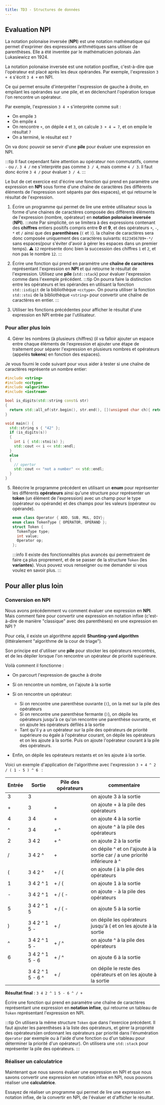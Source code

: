 ```yaml
---
title: TD3 - Structures de données
---
```


## Evaluation NPI

La notation polonaise inversée (**NPI**) est une notation mathématique qui permet d'exprimer des expressions arithmétiques sans utiliser de parenthèses. Elle a été inventée par le mathématicien polonais Jan Lukasiewicz en 1924.

La notation polonaise inversée est une notation postfixe, c'est-à-dire que l'opérateur est placé après les deux opérandes. Par exemple, l'expression `3 + 4` s'écrit `3 4 +` en NPI.

Ce qui permet ensuite d'interpréter l'expression de gauche à droite, en empilant les opérandes sur une pile, et en déclenchant l'opération lorsque l'on rencontre un opérateur.

Par exemple, l'expression `3 4 +` s'interprète comme suit :

- On empile `3`
- On empile `4`
- On rencontre `+`, on dépile `4` et `3`, on calcule `3 + 4 = 7`, et on empile le résultat `7`
- On a terminé, le résultat est `7`

On va donc pouvoir se servir d'une **pile** pour évaluer une expression en NPI.

:::tip
Il faut cependant faire attention au opérateur non commutatifs, comme `-` ou `/`. `3 4 /` ne s'interprète pas comme `3 / 4`, mais comme `4 / 3`. Il faut donc écrire `3 4 /` pour évaluer `3 / 4`.
:::

Le but de cet exercice est d'écrire une fonction qui prend en paramètre une expression en **NPI** sous forme d'une chaîne de caractères (les différents éléments de l'expression sont séparés par des espaces), et qui retourne le résultat de l'expression.

1. Écrire un programme qui permet de lire une entrée utilisateur sous la forme d'une chaines de caractères composée des différents éléments de l'expression (nombre, opérateur) en **notation polonaise inversée** (**NPI**).
  :::note
  Par simplicité, on se limitera à des expressions contenant des **chiffres** entiers positifs compris entre **0** et **9**, et des opérateurs `+`, `-`, `*` et `/` ainsi que des **parenthèses** (`(` et `)`).
  la chaîne de caractères sera donc composée uniquement des caractères suivants: `0123456789+-*/` sans espaces(pour s'éviter d'avoir à gérer les espaces dans un premier temps). :warning: `12` représente donc bien la succession des chiffres `1` et `2`, et non pas le nombre `12`.
  :::
2. Écrire une fonction qui prend en paramètre une **chaîne de caractères** représentant l'expression en **NPI** et qui retourne le résultat de l'expression.
  Utilisez une **pile** (`std::stack`) pour évaluer l'expression comme dans l'exemple précédent.
  :::tip
  On pourra faire la distinction entre les opérateurs et les opérandes en utilisant la fonction `std::isdigit` de la bibliothèque `<cctype>`.
  On pourra utiliser la fonction `std::stoi` de la bibliothèque `<string>` pour convertir une chaîne de caractères en entier.
  :::

3. Utiliser les fonctions précédentes pour afficher le résultat d'une expression en NPI entrée par l'utilisateur.

### Pour aller plus loin
4. Gérer les nombres (à plusieurs chiffres) (il va falloir ajouter un espace entre chaque éléments de l'expression et ajouter une étape de traitement pour séparer l'expression en plusieurs nombres et opérateurs (appelés **tokens**) en fonction des espaces).

  Je vous fourni le code suivant pour vous aider à tester si une chaîne de caractères représente un nombre entier:
  ```cpp
  #include <string>
  #include <cctype>
  #include <algorithm>
  #include <iostream>

  bool is_digits(std::string const& str)
  {
    return std::all_of(str.begin(), str.end(), [](unsigned char ch){ return std::isdigit(ch); });
  }

  void main() {
    std::string s { "42" };
    if (is_digits(s))
    {
      int i { std::stoi(s) };
      std::cout << i << std::endl;
    }
    else
    {
      // opertor
      std::cout << "not a number" << std::endl;
    }
  }
  ```

5. Réécrire le programme précédent en utilisant un **enum** pour représenter les différents **opérateurs** ainsi qu'une structure pour représenter un **token** (un élément de l'expression) avec un champ pour le type (opérateur ou opérande) et des champs pour les valeurs (opérateur ou opérande).
    ```cpp
    enum class Operator { ADD, SUB, MUL, DIV};
    enum class TokenType { OPERATOR, OPERAND };
    struct Token {
      TokenType type;
      int value;
      Operator op;
    };
    ```

    :::info
    Il existe des fonctionnalités plus avancés qui permettraient de faire ça plus proprement, et de se passer de la structure `Token` (les **variantes**). Vous pouvez vous renseigner ou me demander si vous voulez en savoir plus.
    :::

## Pour aller plus loin

### Conversion en NPI

Nous avons précédemment vu comment évaluer une expression en **NPI**. Mais comment faire pour convertir une expression en notation infixe (c'est-à-dire de manière "classique" avec des parenthèses) en une expression en NPI ?

Pour cela, il existe un algorithme appelé **Shunting-yard algorithm** (littéralement "algorithme de la cour de triage").

Son principe est d'utiliser une **pile** pour stocker les opérateurs rencontrés, et de les dépiler lorsque l'on rencontre un opérateur de priorité supérieure.

Voilà comment il fonctionne :

- On parcourt l'expression de gauche à droite
- Si on rencontre un nombre, on l'ajoute à la sortie
- Si on rencontre un opérateur:
  - Si on rencontre une parenthèse ouvrante (`(`), on la met sur la pile des opérateurs
  - Si on rencontre une parenthèse fermante (`)`), on dépile les opérateurs jusqu'à ce qu'on rencontre une parenthèse ouvrante, et on ajoute les opérateurs défilés à la sortie
  - Tant qu'il y a un opérateur sur la pile des opérateurs de priorité supérieure ou égale à l'opérateur courant, on dépile les opérateurs et on les ajoute à la sortie. Puis on ajoute l'opérateur courant à la pile des opérateurs.

- Enfin, on dépile les opérateurs restants et on les ajoute à la sortie.

Voici un exemple d'application de l'algorithme  avec l'expression `3 + 4 ^ 2 / ( 1 - 5 ) ^ 6 ` :

| Entrée | Sortie | Pile des opérateurs | commentaire |
| --- | --- | --- | --- |
| 3 | 3 | | on ajoute 3 à la sortie |
| + | 3 | + | on ajoute + à la pile des opérateurs |
| 4 | 3 4 | + | on ajoute 4 à la sortie |
| ^ | 3 4 | + ^ | on ajoute ^ à la pile des opérateurs |
| 2 | 3 4 2 | + ^ | on ajoute 2 à la sortie |
| / | 3 4 2 ^ | + | on dépile ^ et on l'ajoute à la sortie car / a une priorité inférieure à ^ |
| ( | 3 4 2 ^ | + / ( | on ajoute ( à la pile des opérateurs |
| 1 | 3 4 2 ^ 1 | + / ( | on ajoute 1 à la sortie |
| - | 3 4 2 ^ 1 | + / ( - | on ajoute - à la pile des opérateurs |
| 5 | 3 4 2 ^ 1 5 | + / ( - | on ajoute 5 à la sortie |
| ) | 3 4 2 ^ 1 5 - | + / | on dépile les opérateurs jusqu'à ( et on les ajoute à la sortie |
| ^ | 3 4 2 ^ 1 5 - | + / ^ | on ajoute ^ à la pile des opérateurs |
| 6 | 3 4 2 ^ 1 5 - 6 | + / ^ | on ajoute 6 à la sortie |
|   | 3 4 2 ^ 1 5 - 6 ^ | + / | on dépile le reste des opérateurs et on les ajoute à la sortie |

**Résultat final** : `3 4 2 ^ 1 5 - 6 ^ / +` 

Écrire une fonction qui prend en paramètre une chaîne de caractères représentant une expression en **notation infixe**, qui retourne un tableau de `Token` représentant l'expression en NPI.

:::tip
On utilisera la même structure `Token` que dans l'exercice précédent.
Il faut ajouter les parenthèses à la liste des opérateurs, et gérer la propriété des opérateurs(en ordonnant les opérateurs par priorité dans l'énumération `Operator` par exemple ou à l'aide d'une fonction ou d'un tableau pour déterminer la priorité d'un opérateur).
On utilisera une `std::stack` pour représenter la pile des opérateurs.
:::

### Réaliser un calculatrice

Maintenant que nous savons évaluer une expression en NPI et que nous savons convertir une expression en notation infixe en NPI, nous pouvons réaliser une **calculatrice**.

Essayez de réaliser un programme qui permet de lire une expression en notation infixe, de la convertir en NPI, de l'évaluer et d'afficher le résultat.